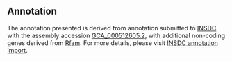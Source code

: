 

Annotation
----------

The annotation presented is derived from annotation submitted to
[INSDC](http://www.insdc.org) with the assembly accession
[GCA\_000512605.2](http://www.ebi.ac.uk/ena/data/view/GCA_000512605.2),
with additional non-coding genes derived from
[Rfam](http://rfam.xfam.org/). For more details, please visit [INSDC
annotation
import](http://ensemblgenomes.org/info/data/insdc_annotation).
